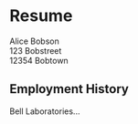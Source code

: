 Resume
======

Alice Bobson   \
123 Bobstreet  \
12354 Bobtown

Employment History
------------------

Bell Laboratories...

